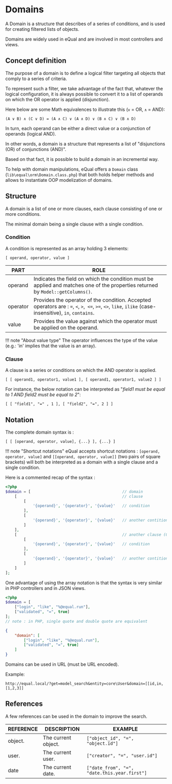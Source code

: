 # Domains

A Domain is a structure that describes of a series of conditions, and is used for creating filtered lists of objects.

Domains are widely used in eQual and are involved in most controllers and views. 



## Concept definition

The purpose of a domain is to define a logical filter targeting all objects that comply to a series of criteria.

To represent such a filter, we take advantage of the fact that, whatever the logical configuration, it is always possible to convert it to a list of operands on which the OR operator is applied (disjunction).

Here below are some Math equivalences to illustrate this (`∨` = OR, `∧` =  AND):

```
(A ∨ B) ∧ (C ∨ D) = (A ∧ C) ∨ (A ∧ D) ∨ (B ∧ C) ∨ (B ∧ D)
```

In turn, each operand can be either a direct value or a conjunction of operands (logical AND).

In other words, a domain is a structure that represents a list of "disjunctions (OR) of conjunctions (AND)".

Based on that fact, it is possible to build a domain in an incremental way.

To help with domain manipulations, eQual offers a `Domain` class (`lib\equal\orm\Domain.class.php`) that both holds helper methods and allows to instantiate OOP modelization of domains.



## Structure

A domain is a list of one or more clauses, each clause consisting of one or more conditions.

The minimal domain being a single clause with a single condition.

### Condition

A condition is represented as an array holding 3 elements:

```
[ operand, operator, value ]
```

| **PART**  | **ROLE**                            |
| --------- | ----------------------------------- |
| operand   | Indicates the field on which the condition must be applied and matches one of the properties returned by `Model::getColumns()`. |
| operator  | Provides the operator of the condition. Accepted operators are : `=`, `<`, `>`,` <=`, `>=`, `<>`, `like`, `ilike` (case-insensitive), `in`, `contains`. |
| value  | Provides the value against which the operator must be applied on the operand. |

!!! note "About value type"
    The operator influences the type of the value (e.g.: 'in' implies that the value is an array).


### Clause

A clause is a series or conditions on which the AND operator is applied.

```
[ [ operand1, operator1, value1 ], [ operand1, operator1, value2 ] ]
```



For instance, the below notation can be interpreted as "*field1 must be equal to 1 AND field2 must be equal to 2*":

```
[ [ "field1", "=" , 1 ], [ "field2", "=", 2 ] ]
```



## Notation

The complete domain syntax is : 

``` 
[ [ [operand, operator, value], {...} ], {...} ]
```



!!! note "Shortcut notations"
    eQual accepts shortcut notations : `[operand, operator, value]` and `[[operand, operator, value]]` (two pairs of square brackets) will both be interpreted as a domain with a single clause and a single condition.



Here is a commented recap of the syntax : 


```php
<?php
$domain = [                                        // domain
	[                                              // clause
		[
			'{operand}', '{operator}', '{value}'   // condition
		],
		[
			'{operand}', '{operator}', '{value}'   // another contition (AND)
		]
	],
	[		                                       // another clause (OR)
		[
			'{operand}', '{operator}', '{value}'   // condition
		],
		[
			'{operand}', '{operator}', '{value}'   // another contition (AND)
		]
	]
];
```



One advantage of using the array notation is that the syntax is very similar in PHP controllers and in JSON views.

```php
<?php
$domain = [
	["login", "like", "%@equal.run"],
	["validated", "=", true]
];
// note : in PHP, single quote and double quote are equivalent
```
```json
{
	"domain": [
        ["login", "like", "%@equal.run"],
        ["validated", "=", true]
    ]
}
```



Domains can be used in URL (must be URL encoded).

Example:
```http
http://equal.local/?get=model_search&entity=core\User&domain=[[id,in,[1,2,3]]
```

## References

A few references can be used in the domain to improve the search.

| **REFERENCE** | **DESCRIPTION**     | **EXAMPLE**                                  |
| ------------- | ------------------- | -------------------------------------------- |
| object.       | The current object. | `["object_id", "=", "object.id"]`            |
| user.         | The current user.   | `["creator", "=", "user.id"]`                |
| date          | The current date.   | `["date_from", "=", "date.this.year.first"]` |







